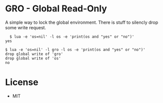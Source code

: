# GRO - Global Read-Only

A simple way to lock the global environment.
There is stuff to silencly drop some write request.

```
  $ lua -e 'os=nil' -l os -e 'print(os and "yes" or "no")'
yes

$ lua -e 'os=nil' -l gro -l os -e 'print(os and "yes" or "no")'
drop global write of 'gro'
drop global write of 'os'
no
```

# License

* MIT
